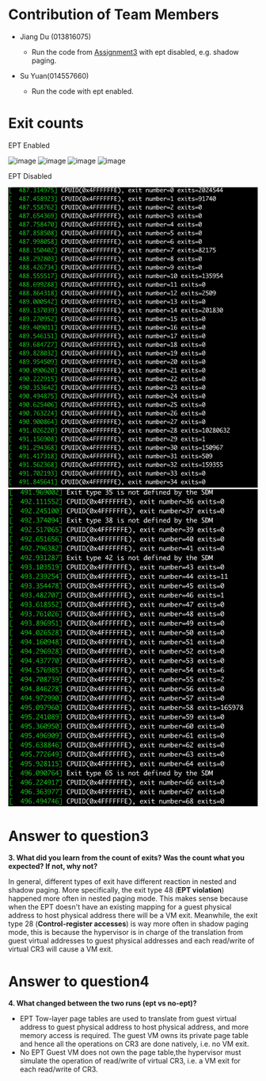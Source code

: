# Contribution of Team Members
* Jiang Du (013816075)

  * Run the code from [Assignment3](https://github.com/ethandu7/cmpe283/tree/main/Assignment3) with ept disabled, e.g. shadow paging.
  
* Su Yuan(014557660) 

  * Run the code with ept enabled. 

  
 
# Exit counts
EPT Enabled

![image](https://user-images.githubusercontent.com/61606121/118226559-0fbcc900-b43c-11eb-94a5-eac6c113e767.png)
![image](https://user-images.githubusercontent.com/61606121/118226586-19463100-b43c-11eb-890d-4aa65398f45c.png)
![image](https://user-images.githubusercontent.com/61606121/118226600-1f3c1200-b43c-11eb-8226-926f239fb72e.png)
![image](https://user-images.githubusercontent.com/61606121/118226608-24995c80-b43c-11eb-8d6e-4eb9491db2b1.png)


    
EPT Disabled

  ![Alt](https://github.com/ethandu7/cmpe283/blob/main/Assignment4/screenshots/shadow-1.png?raw=true "Shadow-1")
  ![Alt](https://github.com/ethandu7/cmpe283/blob/main/Assignment4/screenshots/shadow-2.png?raw=true "Shadow-2")
 
# Answer to question3
**3. What did you learn from the count of exits? Was the count what you expected? If not, why not?**  

In general, different types of exit have different reaction in nested and shadow paging. More specifically, the exit type 48 (**EPT violation**) happened more often in nested paging mode. This makes sense because when the EPT doesn't have an existing mapping for a guest physical address to host physical address there will be a VM exit. Meanwhile, the exit type 28 (**Control-register accesses**) is way more often in shadow paging mode, this is because the hypervisor is in charge of the translation from guest virtual addresses to guest physical addresses and each read/write of virtual CR3 will cause a VM exit.


   
# Answer to question4
**4. What changed between the two runs (ept vs no-ept)?**
  * EPT
    Tow-layer page tables are used to translate from guest virtual address to guest physical address to host physical address, and more memory access is required. The guest VM owns its private page table and hence all the operations on CR3 are done natively, i.e. no VM exit.
  * No EPT
    Guest VM does not own the page table,the hypervisor must simulate the operation of read/write of virtual CR3, i.e. a VM exit for each read/write of CR3.
